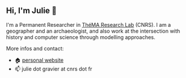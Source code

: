 ## Hi, I'm Julie 👋
I'm a Permanent Researcher in [ThéMA Research Lab](https://thema.univ-fcomte.fr/en/) (CNRS). I am a geographer and an archaeologist, and also work at the intersection with history and computer science through modelling approaches.

More infos and contact:
* 🏠 [personal website](https://jgravier.github.io/infos/)
* 📫 julie dot gravier at cnrs dot fr

<!--
**JGravier/JGravier** is a ✨ _special_ ✨ repository because its `README.md` (this file) appears on your GitHub profile.

Here are some ideas to get you started:

- 🔭 I’m currently working on ...
- 🌱 I’m currently learning ...
- 👯 I’m looking to collaborate on ...
- 🤔 I’m looking for help with ...
- 💬 Ask me about ...
- 📫 How to reach me: ...
- 😄 Pronouns: ...
- ⚡ Fun fact: ...
-->
